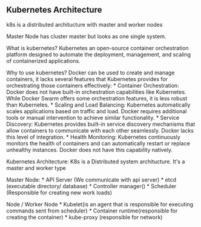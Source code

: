 

## Kubernetes Architecture

k8s is a distributed architucture with master and worker nodes

Master Node has cluster master but looks as one single system.


What is kubernetes?
Kubernetes an open-source container orchestration platform designed to automate the deployment, management, and scaling of containerized applications.

Why to use kubernetes?
Docker can be used to create and manage containers, it lacks several features that Kubernetes provides for orchestrating those containers effectively:
    * Container Orchestration: 
        Docker does not have built-in orchestration capabilities like Kubernetes. 
        While Docker Swarm offers some orchestration features, it is less robust than Kubernetes.
    * Scaling and Load Balancing: 
        Kubernetes automatically scales applications based on traffic and load. 
        Docker requires additional tools or manual intervention to achieve similar functionality.
    * Service Discovery: 
       Kubernetes provides built-in service discovery mechanisms that allow containers to communicate with each other seamlessly. 
        Docker lacks this level of integration.
    * Health Monitoring: 
        Kubernetes continuously monitors the health of containers and can automatically restart or replace unhealthy instances. 
        Docker does not have this capability natively.

Kubernetes Architecture:
K8s is a Distributed system architucture.
It's a master and worker type

Master Node:
    * API Server (We communicate with api server)
    * etcd (executable directory/ database)
    * Controller manager()
    * Scheduler (Responsible for creating new work loads)

Node / Worker Node
     * Kubelet(is an agent that is responsible for executing commands sent from scheduler)
     * Container runtime(responsible for creating the container)
     * kube-proxy (responsible for network)

